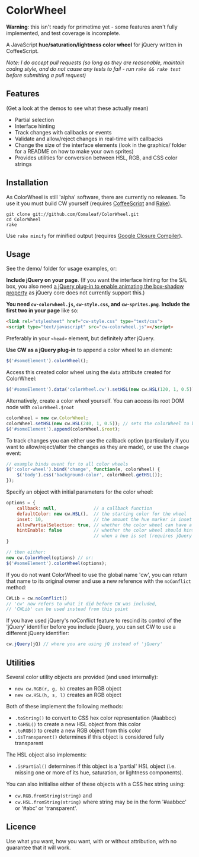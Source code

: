 ColorWheel
==========

**Warning**: this isn't ready for primetime yet - some features aren't fully implemented, and test coverage is incomplete.

A JavaScript **hue/saturation/lightness color wheel** for jQuery written in CoffeeScript.

_Note: I do accept pull requests (so long as they are reasonable, maintain coding style, and do not cause any tests to fail - run `rake && rake test` before submitting a pull request)_

Features
--------

(Get a look at the demos to see what these actually mean)

- Partial selection
- Interface hinting
- Track changes with callbacks or events
- Validate and allow/reject changes in real-time with callbacks
- Change the size of the interface elements (look in the graphics/ folder for a README on how to make your own sprites)
- Provides utilities for conversion between HSL, RGB, and CSS color strings

Installation
------------

As ColorWheel is still 'alpha' software, there are currently no releases. To use it you must build CW yourself (requires [CoffeeScript](http://coffeescript.org/) and [Rake](http://rake.rubyforge.org/)).

	git clone git://github.com/Comaleaf/ColorWheel.git
	cd ColorWheel
	rake

Use `rake minify` for minified output (requires [Google Closure Compiler](https://developers.google.com/closure/compiler/)).

Usage
-----

See the demo/ folder for usage examples, or:

**Include jQuery on your page**. (If you want the interface hinting for the S/L box, you also need [a jQuery plug-in to enable animating the box-shadow property](http://www.bitstorm.org/jquery/shadow-animation/) as jQuery core does not currently support this.)

**You need `cw-colorwheel.js`, `cw-style.css`, and `cw-sprites.png`**. **Include the first two in your page** like so:

```html	
<link rel="stylesheet" href="cw-style.css" type="text/css">
<script type="text/javascript" src="cw-colorwheel.js"></script>
```

Preferably in your `<head>` element, but definitely after jQuery.

**Use CW as a jQuery plug-in** to append a color wheel to an element:

```javascript
$('#someElement').colorWheel();
```

Access this created color wheel using the `data` attribute created for ColorWheel:

```javascript
$('#someElement').data('colorWheel.cw').setHSL(new cw.HSL(120, 1, 0.5)); // sets the colorWheel to green
```

Alternatively, create a color wheel yourself. You can access its root DOM node with `colorWheel.$root`

```javascript
colorWheel = new cw.ColorWheel;
colorWheel.setHSL(new cw.HSL(240, 1, 0.5)); // sets the colorWheel to blue
$('#someElement').append(colorWheel.$root);
```

To track changes you can either use the callback option (particularly if you want to allow/reject/alter the changes as they are made), or use the `change` event:

```javascript
// example binds event for to all color wheels
$(':color-wheel').bind('change', function(e, colorWheel) {
	$('body').css('background-color', colorWheel.getHSL());
});
```

Specify an object with initial parameters for the color wheel:

```javascript
options = {
	callback: null,              // a callback function
	defaultColor: new cw.HSL(),  // the starting color for the wheel
	inset: 10,                   // the amount the hue marker is inset from the edge of the wheel
	allowPartialSelection: true, // whether the color wheel can have a hue set without an s/l set
	hintEnable: false            // whether the color wheel should hint the user to select an s/l
	                             // when a hue is set (requires jQuery box-shadow animation plug-in)
}

// then either:
new cw.ColorWheel(options) // or:
$('#someElement').colorWheel(options);
```

If you do not want ColorWheel to use the global name 'cw', you can return that name to its original owner and use a new reference with the `noConflict` method:

```javascript
CWLib = cw.noConflict()
// 'cw' now refers to what it did before CW was included,
// 'CWLib' can be used instead from this point
```

If you have used jQuery's noConflict feature to rescind its control of the 'jQuery' identifier before you include jQuery, you can set CW to use a different jQuery identifier:

```javascript
cw.jQuery(jQ) // where you are using jQ instead of 'jQuery'
```

Utilities
---------

Several color utility objects are provided (and used internally):

- `new cw.RGB(r, g, b)` creates an RGB object
- `new cw.HSL(h, s, l)` creates an RGB object

Both of these implement the following methods:

- `.toString()` to convert to CSS hex color representation (#aabbcc)
- `.toHSL()` to create a new HSL object from this color
- `.toRGB()` to create a new RGB object from this color
- `.isTransparent()` determines if this object is considered fully transparent

The HSL object also implements:

- `.isPartial()` determines if this object is a 'partial' HSL object (i.e. missing one or more of its hue, saturation, or lightness components).

You can also initialise either of these objects with a CSS hex string using:

- `cw.RGB.fromString(string)` and
- `cw.HSL.fromString(string)` where string may be in the form '#aabbcc' or '#abc' or 'transparent'. 

Licence
-------

Use what you want, how you want, with or without attribution, with no guarantee that it will work.
